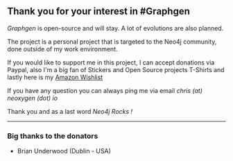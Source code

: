 ## Thank you for your interest in #Graphgen

*Graphgen* is open-source and will stay. A lot of evolutions are also planned.

The project is a personal project that is targeted to the Neo4j community, done outside of my work environment.

If you would like to support me in this project, I can accept donations via Paypal, also I'm a big fan of Stickers and 
Open Source projects T-Shirts and lastly here is my [Amazon Wishlist](http://www.amazon.fr/registry/wishlist/1B1RCR7ZB36Z2)

If you have any question you can always ping me via email *chris (at) neoxygen (dot) io*

Thank you and as a last word *Neo4j Rocks !*

---

### Big thanks to the donators

* Brian Underwood (Dublin - USA)